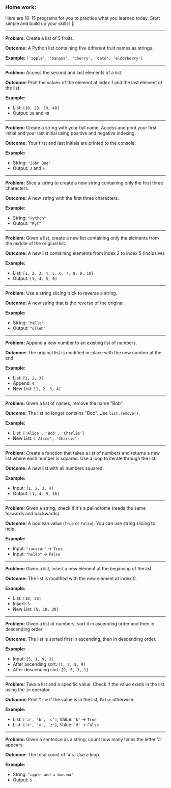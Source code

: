 ### Home work:

Here are 10-15 programs for you to practice what you learned today. Start simple and build up your skills! 🚀

---

**Problem:** Create a list of 5 fruits.

**Outcome:** A Python list containing five different fruit names as strings.

**Example:** `['apple', 'banana', 'cherry', 'date', 'elderberry']`

---

**Problem:** Access the second and last elements of a list.

**Outcome:** Print the values of the element at index 1 and the last element of the list.

**Example:**
* List: `[10, 20, 30, 40]`
* Output: `20` and `40`

---

**Problem:** Create a string with your full name. Access and print your first initial and your last initial using positive and negative indexing.

**Outcome:** Your first and last initials are printed to the console.

**Example:**
* String: `"John Doe"`
* Output: `J` and `e`

---

**Problem:** Slice a string to create a new string containing only the first three characters.

**Outcome:** A new string with the first three characters.

**Example:**
* String: `"Python"`
* Output: `"Pyt"`

---

**Problem:** Given a list, create a new list containing only the elements from the middle of the original list.

**Outcome:** A new list containing elements from index 2 to index 5 (inclusive).

**Example:**
* List: `[1, 2, 3, 4, 5, 6, 7, 8, 9, 10]`
* Output: `[3, 4, 5, 6]`

---

**Problem:** Use a string slicing trick to reverse a string.

**Outcome:** A new string that is the reverse of the original.

**Example:**
* String: `"hello"`
* Output: `"olleh"`

---

**Problem:** Append a new number to an existing list of numbers.

**Outcome:** The original list is modified in-place with the new number at the end.

**Example:**
* List: `[1, 2, 3]`
* Append: `4`
* New List: `[1, 2, 3, 4]`

---

**Problem:** Given a list of names, remove the name "Bob".

**Outcome:** The list no longer contains "Bob". Use `list.remove()`.

**Example:**
* List: `['Alice', 'Bob', 'Charlie']`
* New List: `['Alice', 'Charlie']`

---

**Problem:** Create a function that takes a list of numbers and returns a new list where each number is squared. Use a loop to iterate through the list.

**Outcome:** A new list with all numbers squared.

**Example:**
* Input: `[1, 2, 3, 4]`
* Output: `[1, 4, 9, 16]`

---

**Problem:** Given a string, check if it's a palindrome (reads the same forwards and backwards).

**Outcome:** A boolean value (`True` or `False`). You can use string slicing to help.

**Example:**
* Input: `"racecar"` -> `True`
* Input: `"hello"` -> `False`

---

**Problem:** Given a list, insert a new element at the beginning of the list.

**Outcome:** The list is modified with the new element at index 0.

**Example:**
* List: `[10, 20]`
* Insert: `5`
* New List: `[5, 10, 20]`

---

**Problem:** Given a list of numbers, sort it in ascending order and then in descending order.

**Outcome:** The list is sorted first in ascending, then in descending order.

**Example:**
* Input: `[5, 1, 9, 3]`
* After ascending sort: `[1, 3, 5, 9]`
* After descending sort: `[9, 5, 3, 1]`

---

**Problem:** Take a list and a specific value. Check if the value exists in the list using the `in` operator.

**Outcome:** Print `True` if the value is in the list, `False` otherwise.

**Example:**
* List: `['a', 'b', 'c']`, Value: `'b'` -> `True`
* List: `['x', 'y', 'z']`, Value: `'d'` -> `False`

---

**Problem:** Given a sentence as a string, count how many times the letter 'a' appears.

**Outcome:** The total count of 'a's. Use a loop.

**Example:**
* String: `"apple and a banana"`
* Output: `5`

